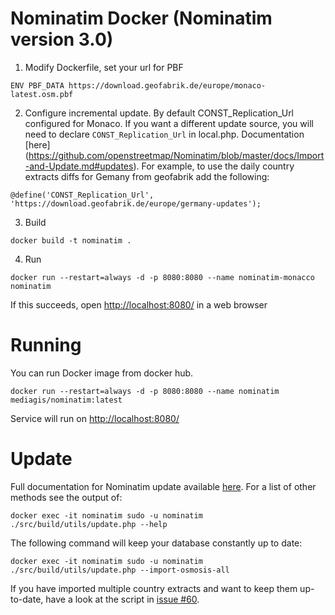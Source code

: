 # Nominatim Docker (Nominatim version 3.0)

1. Modify Dockerfile, set your url for PBF

  ```
  ENV PBF_DATA https://download.geofabrik.de/europe/monaco-latest.osm.pbf
  ```
2. Configure incremental update. By default CONST_Replication_Url configured for Monaco.
If you want a different update source, you will need to declare `CONST_Replication_Url` in local.php. Documentation [here] (https://github.com/openstreetmap/Nominatim/blob/master/docs/Import-and-Update.md#updates). For example, to use the daily country extracts diffs for Gemany from geofabrik add the following:
  ```
  @define('CONST_Replication_Url', 'https://download.geofabrik.de/europe/germany-updates');
  ```

3. Build 

  ```
  docker build -t nominatim .
  ```
4. Run

  ```
  docker run --restart=always -d -p 8080:8080 --name nominatim-monacco nominatim
  ```
  If this succeeds, open [http://localhost:8080/](http://localhost:8080) in a web browser

# Running

You can run Docker image from docker hub.

```
docker run --restart=always -d -p 8080:8080 --name nominatim mediagis/nominatim:latest
```
Service will run on [http://localhost:8080/](http://localhost:8080)

# Update

Full documentation for Nominatim update available [here](https://github.com/osm-search/Nominatim/blob/master/docs/admin/Update.md). For a list of other methods see the output of:
  ```
  docker exec -it nominatim sudo -u nominatim ./src/build/utils/update.php --help
  ```

The following command will keep your database constantly up to date:
  ```
  docker exec -it nominatim sudo -u nominatim ./src/build/utils/update.php --import-osmosis-all
  ```
If you have imported multiple country extracts and want to keep them
up-to-date, have a look at the script in
[issue #60](https://github.com/openstreetmap/Nominatim/issues/60).
